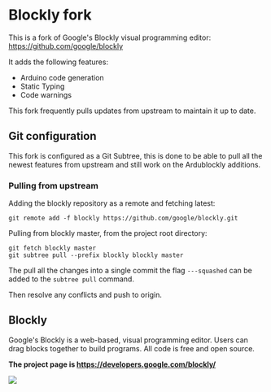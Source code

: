 # Blockly fork

This is a fork of Google's Blockly visual programming editor:
https://github.com/google/blockly

It adds the following features:

* Arduino code generation
* Static Typing
* Code warnings

This fork frequently pulls updates from upstream to maintain it up to date.

## Git configuration

This fork is configured as a Git Subtree, this is done to be able to pull all the newest features from upstream and still work on the Ardublockly additions.


### Pulling from upstream
Adding the blockly repository as a remote and fetching latest:
```
git remote add -f blockly https://github.com/google/blockly.git
```

Pulling from blockly master, from the project root directory:
```
git fetch blockly master
git subtree pull --prefix blockly blockly master
```

The pull all the changes into a single commit the flag `---squashed` can be added to the `subtree pull` command.

Then resolve any conflicts and push to origin.

## Blockly

Google's Blockly is a web-based, visual programming editor.  Users can drag
blocks together to build programs.  All code is free and open source.

**The project page is https://developers.google.com/blockly/**

![](https://developers.google.com/blockly/sample.png)
